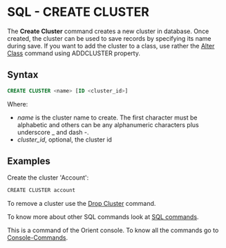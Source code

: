 # SQL - CREATE CLUSTER

The **Create Cluster** command creates a new cluster in database. Once created, the cluster can be used to save records by specifying its name during save. If you want to add the cluster to a class, use rather the [Alter Class](SQL-Alter-Class.md) command using ADDCLUSTER property. 

## Syntax

```sql
CREATE CLUSTER <name> [ID <cluster_id>]
```

Where:
- *name* is the cluster name to create. The first character must be alphabetic and others can be any alphanumeric characters plus underscore _ and dash -.
- *cluster_id*, optional, the cluster id

## Examples

Create the cluster 'Account':
```java
CREATE CLUSTER account
```

To remove a cluster use the [Drop Cluster](SQL-Drop-Cluster.md) command.

To know more about other SQL commands look at [SQL commands](SQL.md).

This is a command of the Orient console. To know all the commands go to [Console-Commands](Console-Commands.md).
